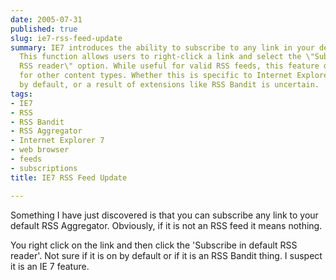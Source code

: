 ```yaml
---
date: 2005-07-31
published: true
slug: ie7-rss-feed-update
summary: IE7 introduces the ability to subscribe to any link in your default RSS aggregator.
  This function allows users to right-click a link and select the \"Subscribe in default
  RSS reader\" option. While useful for valid RSS feeds, this feature does not work
  for other content types. Whether this is specific to Internet Explorer 7, enabled
  by default, or a result of extensions like RSS Bandit is uncertain.
tags:
- IE7
- RSS
- RSS Bandit
- RSS Aggregator
- Internet Explorer 7
- web browser
- feeds
- subscriptions
title: IE7 RSS Feed Update

---
```

Something I have just discovered is that you can subscribe any link to your default RSS Aggregator.  Obviously, if it is not an RSS feed it means nothing.<p />You right click on the link and then click the 'Subscribe in default RSS reader'.  Not sure if it is on by default or if it is an RSS Bandit thing.  I suspect it is an IE 7 feature.<p />

